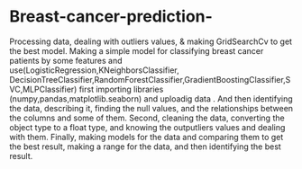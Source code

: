 # Breast-cancer-prediction-
Processing data, dealing with outliers values, &amp; making GridSearchCv to get the best model.
Making a simple model for classifying breast cancer patients by some features and use(LogisticRegression,KNeighborsClassifier, DecisionTreeClassifier,RandomForestClassifier,GradientBoostingClassifier,SVC,MLPClassifier) 
first importing libraries (numpy,pandas,matplotlib.seaborn) and uploadig data .
And then identifying the data, describing it, finding the null values, and the relationships between the columns and some of them.
Second, cleaning the data, converting the object type to a float type, and knowing the outputliers values and dealing with them.
Finally, making models for the data and comparing them to get the best result, making a range for the data, and then identifying the best result.
